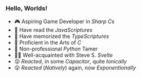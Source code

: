 ### Hello, Worlds!
- 🎮 Aspiring Game Developer in _Sharp Cs_
- 📓 Have read the _JavaScriptures_
- 📘 Have memorized the _TypeScriptures_
- 🍰 Proficient in the Arts of _C_ 
- 🐍 Non-professional _Python_ Tamer
- 👱‍♂️ Well-acquainted with Steve S. _Svelte_
- 😲 _Reacted_, in some _Capacitor_, quite _Ionically_
- 😲 _Reacted_ (_Natively_) again, now _Exponentionally_

<!--
**shankencedric/shankencedric** is a ✨ _special_ ✨ repository because its `README.md` (this file) appears on your GitHub profile.
-->
